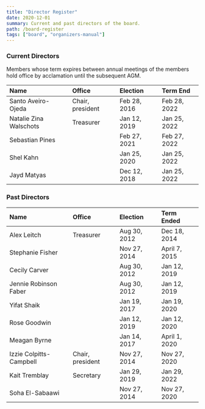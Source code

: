 ```yaml
---
title: "Director Register"
date: 2020-12-01
summary: Current and past directors of the board.
path: /board-register
tags: ["board", "organizers-manual"]
---
```


### Current Directors

Members whose term expires between annual meetings of the members hold office by acclamation until the subsequent AGM.

| Name                   | Office           | Election     | Term End     |
| :--------------------- | :--------------- | :----------- | :----------- |
| Santo Aveiro-Ojeda     | Chair, president | Feb 28, 2016 | Feb 28, 2022 |
| Natalie Zina Walschots | Treasurer        | Jan 12, 2019 | Jan 25, 2022 |
| Sebastian Pines        |                  | Feb 27, 2021 | Feb 27, 2022 |
| Shel Kahn              |                  | Jan 25, 2020 | Jan 25, 2022 |
| Jayd Matyas            |                  | Dec 12, 2018 | Jan 25, 2022 |

### Past Directors

| Name                    | Office           | Election     | Term Ended    |
| :---------------------- | :--------------- | :----------- | :------------ |
| Alex Leitch             | Treasurer        | Aug 30, 2012 | Dec 18, 2014  |
| Stephanie Fisher        |                  | Nov 27, 2014 | April 7, 2015 |
| Cecily Carver           |                  | Aug 30, 2012 | Jan 12, 2019  |
| Jennie Robinson Faber   |                  | Aug 30, 2012 | Jan 12, 2019  |
| Yifat Shaik             |                  | Jan 19, 2017 | Jan 19, 2020  |
| Rose Goodwin            |                  | Jan 12, 2019 | Jan 12, 2020  |
| Meagan Byrne            |                  | Jan 14, 2017 | April 1, 2020 |
| Izzie Colpitts-Campbell | Chair, president | Nov 27, 2014 | Nov 27, 2020  |
| Kait Tremblay            | Secretary | Jan 29, 2019 | Jan 29, 2022 |
| Soha El-Sabaawi         |                  | Nov 27, 2014 | Nov 27, 2020  |
